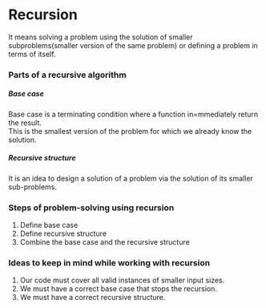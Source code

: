 # Recursion #
It means solving a problem using the solution of smaller subproblems(smaller version of the same problem) or defining a problem in terms of itself.  
### Parts of a recursive algorithm ### 
##### Base case #####  
Base case is a terminating condition where a function in=mmediately return the result.  
This is the smallest version of the problem for which we already know the solution.  
##### Recursive structure #####
It is an idea to design a solution of a problem via the solution of its smaller sub-problems.  

### Steps of problem-solving using recursion ###  
1. Define base case  
2. Define recursive structure  
3. Combine the base case and the recursive structure  
  
### Ideas to keep in mind while working with recursion ###  
1. Our code must cover all valid instances of smaller input sizes.  
2. We must have a correct base case that stops the recursion.  
3. We must have a correct recursive structure.  

